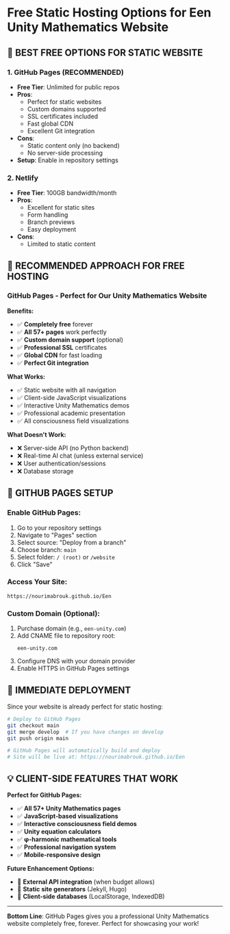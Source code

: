 # Free Static Hosting Options for Een Unity Mathematics Website

## 🌟 BEST FREE OPTIONS FOR STATIC WEBSITE

### 1. **GitHub Pages** (RECOMMENDED)
- **Free Tier**: Unlimited for public repos
- **Pros**: 
  - Perfect for static websites
  - Custom domains supported
  - SSL certificates included
  - Fast global CDN
  - Excellent Git integration
- **Cons**: 
  - Static content only (no backend)
  - No server-side processing
- **Setup**: Enable in repository settings

### 2. **Netlify** 
- **Free Tier**: 100GB bandwidth/month
- **Pros**:
  - Excellent for static sites
  - Form handling
  - Branch previews
  - Easy deployment
- **Cons**: 
  - Limited to static content

## 🎯 RECOMMENDED APPROACH FOR FREE HOSTING

### **GitHub Pages - Perfect for Our Unity Mathematics Website**

**Benefits:**
- ✅ **Completely free** forever
- ✅ **All 57+ pages** work perfectly
- ✅ **Custom domain support** (optional)
- ✅ **Professional SSL** certificates
- ✅ **Global CDN** for fast loading
- ✅ **Perfect Git integration**

**What Works:**
- ✅ Static website with all navigation
- ✅ Client-side JavaScript visualizations  
- ✅ Interactive Unity Mathematics demos
- ✅ Professional academic presentation
- ✅ All consciousness field visualizations

**What Doesn't Work:**
- ❌ Server-side API (no Python backend)
- ❌ Real-time AI chat (unless external service)
- ❌ User authentication/sessions
- ❌ Database storage

## 🔧 GITHUB PAGES SETUP

### **Enable GitHub Pages:**
1. Go to your repository settings
2. Navigate to "Pages" section  
3. Select source: "Deploy from a branch"
4. Choose branch: `main`
5. Select folder: `/ (root)` or `/website`
6. Click "Save"

### **Access Your Site:**
```
https://nourimabrouk.github.io/Een
```

### **Custom Domain (Optional):**
1. Purchase domain (e.g., `een-unity.com`)
2. Add CNAME file to repository root:
   ```
   een-unity.com
   ```
3. Configure DNS with your domain provider
4. Enable HTTPS in GitHub Pages settings

## 🚀 IMMEDIATE DEPLOYMENT

Since your website is already perfect for static hosting:

```bash
# Deploy to GitHub Pages
git checkout main
git merge develop  # If you have changes on develop
git push origin main

# GitHub Pages will automatically build and deploy
# Site will be live at: https://nourimabrouk.github.io/Een
```

## 💡 CLIENT-SIDE FEATURES THAT WORK

**Perfect for GitHub Pages:**
- ✅ **All 57+ Unity Mathematics pages**
- ✅ **JavaScript-based visualizations**
- ✅ **Interactive consciousness field demos**
- ✅ **Unity equation calculators**
- ✅ **φ-harmonic mathematical tools**
- ✅ **Professional navigation system**
- ✅ **Mobile-responsive design**

**Future Enhancement Options:**
- 🔮 **External API integration** (when budget allows)
- 🔮 **Static site generators** (Jekyll, Hugo)
- 🔮 **Client-side databases** (LocalStorage, IndexedDB)

---

**Bottom Line**: GitHub Pages gives you a professional Unity Mathematics website completely free, forever. Perfect for showcasing your work!